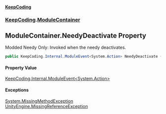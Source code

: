 #### [KeepCoding](index.md 'index')
### [KeepCoding](KeepCoding.md 'KeepCoding').[ModuleContainer](ModuleContainer.md 'KeepCoding.ModuleContainer')
## ModuleContainer.NeedyDeactivate Property
Modded Needy Only: Invoked when the needy deactivates.  
```csharp
public KeepCoding.Internal.ModuleEvent<System.Action> NeedyDeactivate { get; }
```
#### Property Value
[KeepCoding.Internal.ModuleEvent&lt;](ModuleEvent.T..md 'KeepCoding.Internal.ModuleEvent&lt;T&gt;')[System.Action](https://docs.microsoft.com/en-us/dotnet/api/System.Action 'System.Action')[&gt;](ModuleEvent.T..md 'KeepCoding.Internal.ModuleEvent&lt;T&gt;')
#### Exceptions
[System.MissingMethodException](https://docs.microsoft.com/en-us/dotnet/api/System.MissingMethodException 'System.MissingMethodException')  
[UnityEngine.MissingReferenceException](https://docs.microsoft.com/en-us/dotnet/api/UnityEngine.MissingReferenceException 'UnityEngine.MissingReferenceException')  
